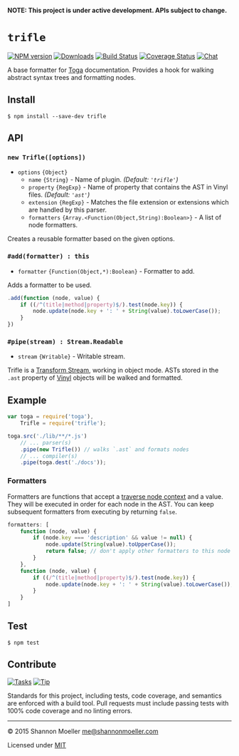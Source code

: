 **NOTE: This project is under active development. APIs subject to change.**

# `trifle`

[![NPM version][npm-img]][npm-url] [![Downloads][downloads-img]][npm-url] [![Build Status][travis-img]][travis-url] [![Coverage Status][coveralls-img]][coveralls-url] [![Chat][gitter-img]][gitter-url]

A base formatter for [Toga](http://togajs.github.io) documentation. Provides a hook for walking abstract syntax trees and formatting nodes.

## Install

    $ npm install --save-dev trifle

## API

### `new Trifle([options])`

- `options` `{Object}`
  - `name` `{String}` - Name of plugin. _(Default: `'trifle'`)_
  - `property` `{RegExp}` - Name of property that contains the AST in Vinyl files. _(Default: `'ast'`)_
  - `extension` `{RegExp}` - Matches the file extension or extensions which are handled by this parser.
  - `formatters` `{Array.<Function(Object,String):Boolean>}` - A list of node formatters.

Creates a reusable formatter based on the given options.

### `#add(formatter) : this`

- `formatter` `{Function(Object,*):Boolean}` - Formatter to add.

Adds a formatter to be used.

```js
.add(function (node, value) {
    if ((/^(title|method|property)$/).test(node.key)) {
        node.update(node.key + ': ' + String(value).toLowerCase());
    }
})
```

### `#pipe(stream) : Stream.Readable`

- `stream` `{Writable}` - Writable stream.

Trifle is a [Transform Stream](http://nodejs.org/api/stream.html#stream_class_stream_transform), working in object mode. ASTs stored in the `.ast` property of [Vinyl](https://github.com/wearefractal/vinyl) objects will be walked and formatted.

## Example

```js
var toga = require('toga'),
    Trifle = require('trifle');

toga.src('./lib/**/*.js')
    // ... parser(s)
    .pipe(new Trifle()) // walks `.ast` and formats nodes
    // ... compiler(s)
    .pipe(toga.dest('./docs'));
```

### Formatters

Formatters are functions that accept a [traverse node context](https://github.com/substack/js-traverse#context) and a value. They will be executed in order for each node in the AST. You can keep subsequent formatters from executing by returning `false`.

```js
formatters: [
    function (node, value) {
        if (node.key === 'description' && value != null) {
            node.update(String(value).toUpperCase());
            return false; // don't apply other formatters to this node
        }
    },
    function (node, value) {
        if ((/^(title|method|property)$/).test(node.key)) {
            node.update(node.key + ': ' + String(value).toLowerCase());
        }
    }
]
```

## Test

    $ npm test

## Contribute

[![Tasks][waffle-img]][waffle-url] [![Tip][gittip-img]][gittip-url]

Standards for this project, including tests, code coverage, and semantics are enforced with a build tool. Pull requests must include passing tests with 100% code coverage and no linting errors.

----

© 2015 Shannon Moeller <me@shannonmoeller.com>

Licensed under [MIT](http://shannonmoeller.com/mit.txt)

[coveralls-img]: http://img.shields.io/coveralls/togajs/trifle/master.svg?style=flat-square
[coveralls-url]: https://coveralls.io/r/togajs/trifle
[downloads-img]: http://img.shields.io/npm/dm/trifle.svg?style=flat-square
[gitter-img]:    http://img.shields.io/badge/gitter-join_chat-1dce73.svg?style=flat-square
[gitter-url]:    https://gitter.im/togajs/toga
[gittip-img]:    http://img.shields.io/gittip/shannonmoeller.svg?style=flat-square
[gittip-url]:    https://www.gittip.com/shannonmoeller
[npm-img]:       http://img.shields.io/npm/v/trifle.svg?style=flat-square
[npm-url]:       https://npmjs.org/package/trifle
[travis-img]:    http://img.shields.io/travis/togajs/trifle.svg?style=flat-square
[travis-url]:    https://travis-ci.org/togajs/trifle
[waffle-img]:    http://img.shields.io/github/issues/togajs/trifle.svg?style=flat-square
[waffle-url]:    http://waffle.io/togajs/trifle
